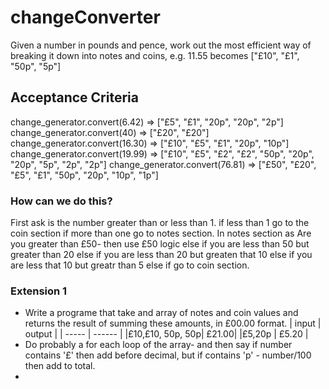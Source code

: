 # changeConverter
Given a number in pounds and pence, work out the most efficient way of breaking it down into notes and coins, e.g. 11.55 becomes ["£10", "£1", "50p", "5p"]

## Acceptance Criteria
change_generator.convert(6.42)
 => ["£5", "£1", "20p", "20p", "2p"]
change_generator.convert(40)
 => ["£20", "£20"]
change_generator.convert(16.30)
 => ["£10", "£5", "£1", "20p", "10p"]
change_generator.convert(19.99)
 => ["£10", "£5", "£2", "£2", "50p", "20p", "20p", "5p", "2p", "2p"]
change_generator.convert(76.81)
 => ["£50", "£20", "£5", "£1", "50p", "20p", "10p", "1p"]

### How can we do this?
First ask is the number greater than or less than 1. 
  if less than 1 go to the coin section
  if more than one go to notes section. 
In notes section as Are you greater than £50- then use £50 logic
  else if you are less than 50 but greater than 20
  else if you are less than 20 but greaten that 10
  else if you are less that 10 but greatr than 5
  else if go to coin section. 

### Extension 1
- Write a programe that take and array of notes and coin values and returns the result of summing these amounts, in £00.00 format. 
| input | output |
| ----- | ------ |
|£10,£10, 50p, 50p| £21.00|
|£5,20p | £5.20 |
- Do probably a for each loop of the array- and then say if number contains '£' then add before decimal, but if contains 'p' - number/100 then add to total. 
-
